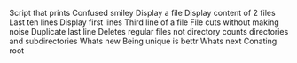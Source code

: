 Script that prints
Confused smiley
Display a file
Display content of 2 files
Last ten lines
Display first lines
Third line of a file
File cuts without making noise
Duplicate last line
Deletes regular files not directory
counts directories and subdirectories
Whats new
Being unique is bettr
Whats next
Conating root
